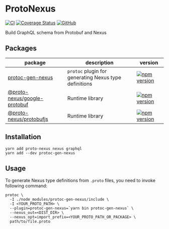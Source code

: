 # ProtoNexus
[![CI](https://github.com/izumin5210/proto-nexus/workflows/CI/badge.svg)](https://github.com/izumin5210/proto-nexus/actions?query=workflow%3ACI)
[![Coverage Status](https://coveralls.io/repos/github/izumin5210/proto-nexus/badge.svg?branch=master)](https://coveralls.io/github/izumin5210/proto-nexus?branch=master)
[![GitHub](https://img.shields.io/github/license/izumin5210/proto-nexus)](./LICENSE)

Build GraphQL schema from Protobuf and Nexus

## Packages

| package | description | version |
| ------- | ----------- | ------- |
| [protoc-gen-nexus](./packages/protoc-gen-nexus) | `protoc` plugin for generating Nexus type definitions | [![npm version](https://badge.fury.io/js/protoc-gen-nexus.svg)](https://badge.fury.io/js/protoc-gen-nexus) |
| [@proto-nexus/google-protobuf](./packages/@proto-nexus/google-protobuf) | Runtime library | [![npm version](https://badge.fury.io/js/proto-nexus.svg)](https://badge.fury.io/js/proto-nexus) |
| [@proto-nexus/protobufjs](./packages/@proto-nexus/protobufjs) | Runtime library | [![npm version](https://badge.fury.io/js/proto-nexus.svg)](https://badge.fury.io/js/proto-nexus) |

## Installation

```
yarn add proto-nexus nexus graphql
yarn add --dev protoc-gen-nexus
```

## Usage

To generate Nexus type definitions from `.proto` files, you need to invoke following command:

```
protoc \
  -I ./node_modules/protoc-gen-nexus/include \
  -I <YOUR_PROTO_PATH> \
  --plugin=protoc-gen-nexus=`yarn bin protoc-gen-nexus` \
  --nexus_out=<DIST_DIR> \
  --nexus_opt=import_prefix=<YOUR_PROTO_PATH_OR_PACKAGE> \
  path/to/file.proto
```
